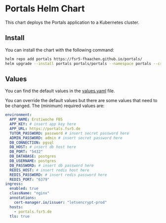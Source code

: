 # Portals Helm Chart

This chart deploys the Portals application to a Kubernetes cluster.

## Install

You can install the chart with the following command:

```sh
helm repo add portals https://fsr5-fhaachen.github.io/portals/
helm upgrade --install portals portals/portals --namespace portals --create-namespace -f values.yaml
```

## Values

You can find the default values in the [values.yaml](values.yaml) file.

You can override the default values but there are some values that need to be changed. The (minimum) required values are:

```yaml
environment: 
  APP_NAME: Erstiwoche FB5
  APP_KEY: # insert app key here
  APP_URL: https://portals.fsr5.de
  TUTOR_PASSWORD: password # insert secret password here
  ADMIN_PASSWORD: admin # insert secret password here
  DB_CONNECTION: pgsql
  DB_HOST: # insert db host here
  DB_PORT: "5432"
  DB_DATABASE: postgres
  DB_USERNAME: postgres
  DB_PASSWORD: # insert db password here
  REDIS_HOST: # insert redis host here
  REDIS_PASSWORD: # insert redis password here
  REDIS_PORT: "6379"
ingress:
  enabled: true
  className: "nginx"
  annotations:
    cert-manager.io/issuer: "letsencrypt-prod"
  hosts:
    - portals.fsr5.de
  tls: true
```

